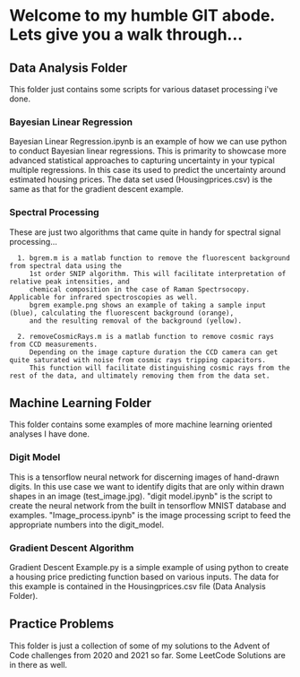 # Welcome to my humble GIT abode. Lets give you a walk through...

## Data Analysis Folder
This folder just contains some scripts for various dataset processing i've done. 

   ### Bayesian Linear Regression
   Bayesian Linear Regression.ipynb is an example of how we can use python to conduct Bayesian linear regressions. 
   This is primarity to showcase more advanced statistical approaches to capturing uncertainty in your typical multiple regressions. 
   In this case its used to predict the uncertainty around estimated housing prices. 
   The data set used (Housingprices.csv) is the same as that for the gradient descent example.  

   ### Spectral Processing

   These are just two algorithms that came quite in handy for spectral signal processing...

      1. bgrem.m is a matlab function to remove the fluorescent background from spectral data using the 
         1st order SNIP algorithm. This will facilitate interpretation of relative peak intensities, and
         chemical composition in the case of Raman Spectrsocopy. Applicable for infrared spectroscopies as well. 
         bgrem example.png shows an example of taking a sample input (blue), calculating the fluorescent background (orange), 
         and the resulting removal of the background (yellow). 
      
      2. removeCosmicRays.m is a matlab function to remove cosmic rays from CCD measurements.
         Depending on the image capture duration the CCD camera can get quite saturated with noise from cosmic rays tripping capacitors. 
         This function will facilitate distinguishing cosmic rays from the rest of the data, and ultimately removing them from the data set.

## Machine Learning Folder
This folder contains some examples of more machine learning oriented analyses I have done. 

   ### Digit Model
   This is a tensorflow neural network for discerning images of hand-drawn digits. 
   In this use case we want to identify digits that are only within drawn shapes in an image (test_image.jpg).
   "digit model.ipynb" is the script to create the neural network from the built in tensorflow MNIST database and examples. 
   "Image_process.ipynb" is the image processing script to feed the appropriate numbers into the digit_model.

   ### Gradient Descent Algorithm
   Gradient Descent Example.py is a simple example of using python to create a housing price predicting function 
   based on various inputs. The data for this example is contained in the Housingprices.csv file (Data Analysis Folder).



## Practice Problems
This folder is just a collection of some of my solutions to the Advent of Code challenges from 2020 and 2021 so far.
Some LeetCode Solutions are in there as well. 
